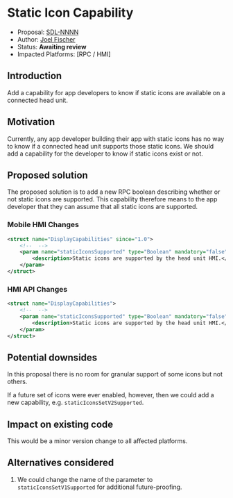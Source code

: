 # Static Icon Capability

* Proposal: [SDL-NNNN](NNNN-static-icon-capability.md)
* Author: [Joel Fischer](https://github.com/joeljfischer)
* Status: **Awaiting review**
* Impacted Platforms: [RPC / HMI]

## Introduction

Add a capability for app developers to know if static icons are available on a connected head unit.

## Motivation

Currently, any app developer building their app with static icons has no way to know if a connected head unit supports those static icons. We should add a capability for the developer to know if static icons exist or not.

## Proposed solution

The proposed solution is to add a new RPC boolean describing whether or not static icons are supported. This capability therefore means to the app developer that they can assume that all static icons are supported.

### Mobile HMI Changes
```xml
<struct name="DisplayCapabilities" since="1.0">
    <!--  -->
    <param name="staticIconsSupported" type="Boolean" mandatory="false" since="X.X">
        <description>Static icons are supported by the head unit HMI.</description>
    </param>
</struct>
```

### HMI API Changes
```xml
<struct name="DisplayCapabilities">
    <!--  -->
    <param name="staticIconsSupported" type="Boolean" mandatory="false">
        <description>Static icons are supported by the head unit HMI.</description>
    </param>
</struct>
```

## Potential downsides

In this proposal there is no room for granular support of some icons but not others. 

If a future set of icons were ever enabled, however, then we could add a new capability, e.g. `staticIconsSetV2Supported`.

## Impact on existing code

This would be a minor version change to all affected platforms.

## Alternatives considered

1. We could change the name of the parameter to `staticIconsSetV1Supported` for additional future-proofing.